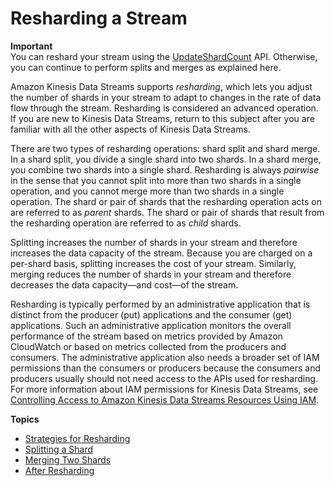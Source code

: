 # Resharding a Stream<a name="kinesis-using-sdk-java-resharding"></a>

**Important**  
You can reshard your stream using the [UpdateShardCount](http://docs.aws.amazon.com/kinesis/latest/APIReference/API_UpdateShardCount.html) API\. Otherwise, you can continue to perform splits and merges as explained here\.

Amazon Kinesis Data Streams supports *resharding*, which lets you adjust the number of shards in your stream to adapt to changes in the rate of data flow through the stream\. Resharding is considered an advanced operation\. If you are new to Kinesis Data Streams, return to this subject after you are familiar with all the other aspects of Kinesis Data Streams\.

There are two types of resharding operations: shard split and shard merge\. In a shard split, you divide a single shard into two shards\. In a shard merge, you combine two shards into a single shard\. Resharding is always *pairwise* in the sense that you cannot split into more than two shards in a single operation, and you cannot merge more than two shards in a single operation\. The shard or pair of shards that the resharding operation acts on are referred to as *parent* shards\. The shard or pair of shards that result from the resharding operation are referred to as *child* shards\. 

Splitting increases the number of shards in your stream and therefore increases the data capacity of the stream\. Because you are charged on a per\-shard basis, splitting increases the cost of your stream\. Similarly, merging reduces the number of shards in your stream and therefore decreases the data capacity—and cost—of the stream\. 

Resharding is typically performed by an administrative application that is distinct from the producer \(put\) applications and the consumer \(get\) applications\. Such an administrative application monitors the overall performance of the stream based on metrics provided by Amazon CloudWatch or based on metrics collected from the producers and consumers\. The administrative application also needs a broader set of IAM permissions than the consumers or producers because the consumers and producers usually should not need access to the APIs used for resharding\. For more information about IAM permissions for Kinesis Data Streams, see [Controlling Access to Amazon Kinesis Data Streams Resources Using IAM](controlling-access.md)\. 

**Topics**
+ [Strategies for Resharding](kinesis-using-sdk-java-resharding-strategies.md)
+ [Splitting a Shard](kinesis-using-sdk-java-resharding-split.md)
+ [Merging Two Shards](kinesis-using-sdk-java-resharding-merge.md)
+ [After Resharding](kinesis-using-sdk-java-after-resharding.md)